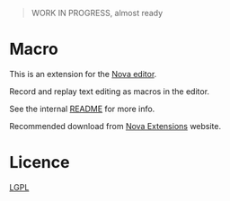 > WORK IN PROGRESS, almost ready

# Macro

This is an extension for the [Nova editor](https://nova.app).

Record and replay text editing as macros in the editor.

See the internal [README](/Macro.novaextension/README.md) for more info.

Recommended download from [Nova Extensions](https://extensions.panic.com/extensions/com.gingerbeardman/com.gingerbeardman.macro/) website.

# Licence

[LGPL](/LICENSE)
